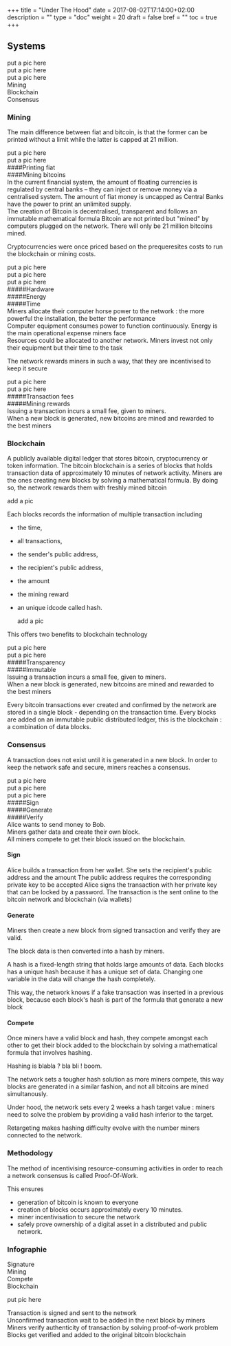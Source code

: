 +++
title = "Under The Hood"
date = 2017-08-02T17:14:00+02:00
description = ""
type = "doc"
weight = 20
draft = false
bref = ""
toc = true
+++

## Systems

<div class="container">
  <div class="row">
    <div class="col">
     put a pic here
    </div>
    <div class="col">
      put a pic here
    </div>
    <div class="col">
      put a pic here
    </div>
  </div>
   <div class="row">
    <div class="col">
      Mining
    </div>
    <div class="col">
      Blockchain
    </div>
    <div class="col">
      Consensus
    </div>
  </div>
</div>


### Mining

The main difference between fiat and bitcoin, is that the former can be printed without a limit while the latter is capped at 21 million.


<div class="container">
  <div class="row">
    <div class="col">
     put a pic here
    </div>
    <div class="col">
      put a pic here
    </div>
  </div>
   <div class="row">
    <div class="col">
      ####Printing fiat
    </div>
    <div class="col">
      ####Mining bitcoins
    </div>
  </div>
  <div class="row">
    <div class="col">
      In the current financial system, the amount of floating currencies is regulated by central banks – they can inject or remove money via a centralised system.
      The amount of fiat money is uncapped as Central Banks have the power to print an unlimited supply.
    </div>
    <div class="col">
      The creation of Bitcoin is decentralised, transparent and follows an immutable mathematical formula
      Bitcoin are not printed but "mined" by computers plugged on the network.
      There will only be 21 million bitcoins mined.
    </div>
  </div>
 </div>
 
 
Cryptocurrencies were once priced based on the prequeresites costs to run the blockchain or mining costs.



<div class="container">
  <div class="row">
    <div class="col">
     put a pic here
    </div>
    <div class="col">
      put a pic here
    </div>
    <div class="col">
      put a pic here
    </div>
  </div>
   <div class="row">
    <div class="col">
      #####Hardware
    </div>
    <div class="col">
      #####Energy
    </div>
    <div class="col">
      #####Time
    </div>
  </div>
  <div class="row">
    <div class="col">
      Miners allocate their computer horse power to the network : the more powerful the installation, the better the performance
    </div>
    <div class="col">
      Computer equipment consumes power to function continuously. Energy is the main operational expense miners face
    </div>
    <div class="col">
      Resources could be allocated to another network. Miners invest not only their equipment but their time to the task
    </div>
  </div>
</div>


The network rewards miners in such a way, that they are incentivised to keep it secure


<div class="container">
  <div class="row">
    <div class="col">
     put a pic here
    </div>
    <div class="col">
      put a pic here
    </div>
  </div>
   <div class="row">
    <div class="col">
      #####Transaction fees
    </div>
    <div class="col">
      #####Mining rewards
    </div>
  <div class="row">
    <div class="col">
      Issuing a transaction incurs a small fee, given to miners.
    </div>
    <div class="col">
      When a new block is generated, new bitcoins are mined and rewarded to the best miners
    </div>
  </div>
</div>


### Blockchain

A publicly available digital ledger that stores bitcoin, cryptocurrency or token information. 
The bitcoin blockchain is a series of blocks that holds transaction data of approximately 10 minutes of network activity.
Miners are the ones creating new blocks by solving a mathematical formula. By doing so, the network rewards them with freshly mined bitcoin 

  add a pic  

Each blocks records the information of multiple transaction including
* the time,
* all transactions,
* the sender's public address,
* the recipient's public address,
* the amount
* the mining reward
* an unique idcode called hash.

  add a pic
  
This offers two benefits to blockchain technology
 
 
<div class="container">
  <div class="row">
    <div class="col">
     put a pic here
    </div>
    <div class="col">
      put a pic here
    </div>
  </div>
   <div class="row">
    <div class="col">
      #####Transparency
    </div>
    <div class="col">
      #####Immutable
    </div>
  <div class="row">
    <div class="col">
      Issuing a transaction incurs a small fee, given to miners.
    </div>
    <div class="col">
      When a new block is generated, new bitcoins are mined and rewarded to the best miners
    </div>
  </div>
</div>
  

Every bitcoin transactions ever created and confirmed by the network are stored in a single block - depending on the transaction time. 
Every blocks are added on an immutable public distributed ledger, this is the blockchain : a combination of data blocks.



### Consensus

A transaction does not exist until it is generated in a new block. In order to keep the network safe and secure, miners reaches a consensus.


<div class="container">
  <div class="row">
    <div class="col">
     put a pic here
    </div>
    <div class="col">
      put a pic here
    </div>
    <div class="col">
      put a pic here
    </div>
  </div>
   <div class="row">
    <div class="col">
      #####Sign
    </div>
    <div class="col">
      #####Generate
    </div>
    <div class="col">
      #####Verify
    </div>
  </div>
  <div class="row">
    <div class="col">
      Alice wants to send money to Bob.
    </div>
    <div class="col">
      Miners gather data and create their own block.
    </div>
    <div class="col">
      All miners compete to get their block issued on the blockchain.
    </div>
  </div>
</div>



#### Sign

Alice builds a transaction from her wallet.
She sets the recipient's public address and the amount
The public address requires the corresponding private key to be accepted
Alice signs the transaction with her private key that can be locked by a password.
The transaction is the sent online to the bitcoin network and blockchain (via wallets)


#### Generate

Miners then create a new block from signed transaction and verify they are valid.

The block data is then converted into a hash by miners.

A hash is a fixed-length string that holds large amounts of data. Each blocks has a unique hash because it has a unique set of data. Changing one variable in the data will change the hash completely.

This way, the network knows if a fake transaction was inserted in a previous block, because each block's hash is part of the formula that generate a new block


#### Compete

Once miners have a valid block and hash, they compete amongst each other to get their block added to the blockchain by solving a mathematical formula that involves hashing.

Hashing is blabla ? bla bli ! boom.

The network sets a tougher hash solution as more miners compete, this way blocks are generated in a similar fashion, and not all bitcoins are mined simultanously.

Under hood, the network sets every 2 weeks a hash target value : miners need to solve the problem by providing a valid hash inferior to the target.

Retargeting makes hashing difficulty evolve with the number miners connected to the network.



### Methodology

The method of incentivising resource-consuming activities in order to reach a network consensus is called Proof-Of-Work.

This ensures

* generation of bitcoin is known to everyone
* creation of blocks occurs approximately every 10 minutes.
* miner incentivisation to secure the network
* safely prove ownership of a digital asset in a distributed and public network.


### Infographie

<div class="container">
  <div class="row">
    <div class="col">
     Signature
    </div>
    <div class="col">
      Mining
    </div>
    <div class="col">
      Compete
    </div>
    <div class="col">
      Blockchain
    </div>
  </div>
</div>
  
  put pic here
  
<div class="container">
  <div class="row">
    <div class="col">
     Transaction is signed and sent to the network
    </div>
    <div class="col">
      Unconfirmed transaction wait to be added in the next block by miners
    </div>
    <div class="col">
      Miners verify authenticity of transaction by solving proof-of-work problem
    </div>
    <div class="col">
      Blocks get verified and added to the original bitcoin blockchain
    </div>
  </div>
</div>

